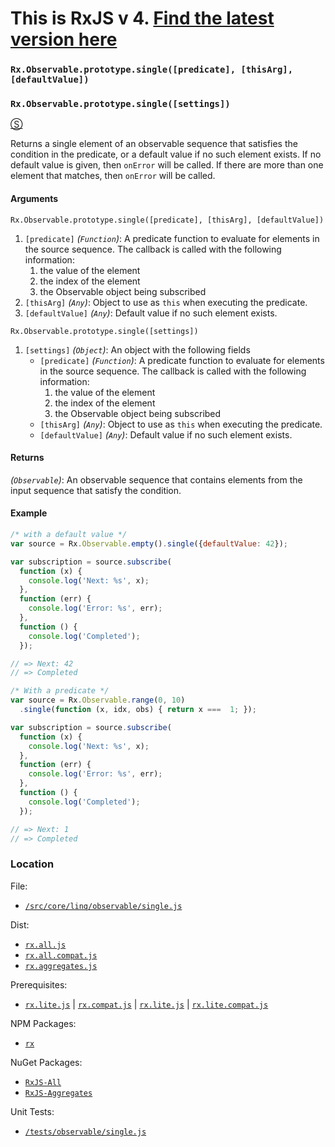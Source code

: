 # This is RxJS v 4. [Find the latest version here](https://github.com/reactivex/rxjs)
### `Rx.Observable.prototype.single([predicate], [thisArg], [defaultValue])`
### `Rx.Observable.prototype.single([settings])`
[&#x24C8;](https://github.com/Reactive-Extensions/RxJS/blob/master/src/core/linq/observable/first.js "View in source")

Returns a single element of an observable sequence that satisfies the condition in the predicate, or a default value if no such element exists.  If no default value is given, then `onError` will be called.  If there are more than one element that matches, then `onError` will be called.

#### Arguments

`Rx.Observable.prototype.single([predicate], [thisArg], [defaultValue])`

1. `[predicate]` *(`Function`)*: A predicate function to evaluate for elements in the source sequence. The callback is called with the following information:
    1. the value of the element
    2. the index of the element
    3. the Observable object being subscribed
2. `[thisArg]` *(`Any`)*: Object to use as `this` when executing the predicate.
3. `[defaultValue]` *(`Any`)*: Default value if no such element exists.

`Rx.Observable.prototype.single([settings])`
1. `[settings]` *(`Object`)*: An object with the following fields
    - `[predicate]` *(`Function`)*: A predicate function to evaluate for elements in the source sequence. The callback is called with the following information:
        1. the value of the element
        2. the index of the element
        3. the Observable object being subscribed
    - `[thisArg]` *(`Any`)*: Object to use as `this` when executing the predicate.
    - `[defaultValue]` *(`Any`)*: Default value if no such element exists.

#### Returns
*(`Observable`)*: An observable sequence that contains elements from the input sequence that satisfy the condition.

#### Example
```js
/* with a default value */
var source = Rx.Observable.empty().single({defaultValue: 42});

var subscription = source.subscribe(
  function (x) {
    console.log('Next: %s', x);
  },
  function (err) {
    console.log('Error: %s', err);
  },
  function () {
    console.log('Completed');
  });

// => Next: 42
// => Completed

/* With a predicate */
var source = Rx.Observable.range(0, 10)
  .single(function (x, idx, obs) { return x ===  1; });

var subscription = source.subscribe(
  function (x) {
    console.log('Next: %s', x);
  },
  function (err) {
    console.log('Error: %s', err);
  },
  function () {
    console.log('Completed');
  });

// => Next: 1
// => Completed
```

### Location

File:
- [`/src/core/linq/observable/single.js`](https://github.com/Reactive-Extensions/RxJS/blob/master/src/core/linq/observable/single.js)

Dist:
- [`rx.all.js`](https://github.com/Reactive-Extensions/RxJS/blob/master/dist/rx.all.js)
- [`rx.all.compat.js`](https://github.com/Reactive-Extensions/RxJS/blob/master/dist/rx.all.compat.js)
- [`rx.aggregates.js`](https://github.com/Reactive-Extensions/RxJS/blob/master/dist/rx.aggregates.js)

Prerequisites:
- [`rx.lite.js`](https://github.com/Reactive-Extensions/RxJS/blob/master/dist/rx.js) | [`rx.compat.js`](https://github.com/Reactive-Extensions/RxJS/blob/master/dist/rx.compat.js) | [`rx.lite.js`](https://github.com/Reactive-Extensions/RxJS/blob/master/dist/rx.lite.js) | [`rx.lite.compat.js`](https://github.com/Reactive-Extensions/RxJS/blob/master/dist/rx.lite.compat.js)

NPM Packages:
- [`rx`](https://www.npmjs.org/package/rx)

NuGet Packages:
- [`RxJS-All`](http://www.nuget.org/packages/RxJS-All/)
- [`RxJS-Aggregates`](http://www.nuget.org/packages/RxJS-Aggregates/)

Unit Tests:
- [`/tests/observable/single.js`](https://github.com/Reactive-Extensions/RxJS/blob/master/tests/observable/single.js)
